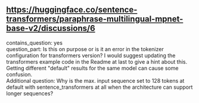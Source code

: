 ## https://huggingface.co/sentence-transformers/paraphrase-multilingual-mpnet-base-v2/discussions/6

contains_question: yes  
question_part: Is this on purpose or is it an error in the tokenizer configuration for transformers version? I would suggest updating the transformers example code in the Readme at last to give a hint about this. Getting different "default" results for the same model can cause some confusion.  
Additional question: Why is the max. input sequence set to 128 tokens at default with sentence_transformers at all when the architecture can support longer sequences?